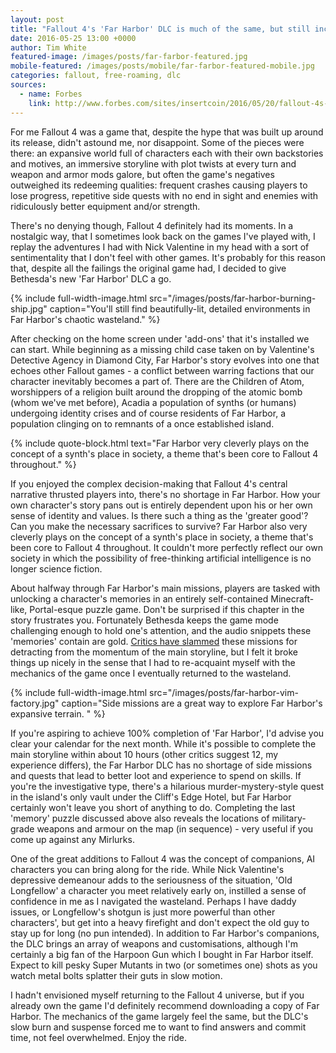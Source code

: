 ```yaml
---
layout: post
title: "Fallout 4's 'Far Harbor' DLC is much of the same, but still incredibly addictive"
date: 2016-05-25 13:00 +0000
author: Tim White
featured-image: /images/posts/far-farbor-featured.jpg
mobile-featured: /images/posts/mobile/far-farbor-featured-mobile.jpg
categories: fallout, free-roaming, dlc
sources:
  - name: Forbes
    link: http://www.forbes.com/sites/insertcoin/2016/05/20/fallout-4s-far-harbor-murders-its-momentum-with-a-maddening-puzzle-sequence/#7f6c282641e4
---
```

For me Fallout 4 was a game that, despite the hype that was built up around its release, didn't astound me, nor disappoint. Some of the pieces were there: an expansive world full of characters each with their own backstories and motives, an immersive storyline with plot twists at every turn and weapon and armor mods galore, but often the game's negatives outweighed its redeeming qualities: frequent crashes causing players to lose progress, repetitive side quests with no end in sight and enemies with ridiculously better equipment and/or strength.

There's no denying though, Fallout 4 definitely had its moments. In a nostalgic way, that I sometimes look back on the games I've played with, I replay the adventures I had with Nick Valentine in my head with a sort of sentimentality that I don't feel with other games. It's probably for this reason that, despite all the failings the original game had, I decided to give Bethesda's new 'Far Harbor' DLC a go.

{% include full-width-image.html src="/images/posts/far-harbor-burning-ship.jpg" caption="You'll still find beautifully-lit, detailed environments in Far Harbor's chaotic wasteland." %}

After checking on the home screen under 'add-ons' that it's installed we can start. While beginning as a missing child case taken on by Valentine's Detective Agency in Diamond City, Far Harbor's story evolves into one that echoes other Fallout games - a conflict between warring factions that our character inevitably becomes a part of. There are the Children of Atom, worshippers of a religion built around the dropping of the atomic bomb (whom we've met before), Acadia a population of synths (or humans) undergoing identity crises and of course residents of Far Harbor, a population clinging on to remnants of a once established island.

{% include quote-block.html text="Far Harbor very cleverly plays on the concept of a synth's place in society, a theme that's been core to Fallout 4 throughout." %}

If you enjoyed the complex decision-making that Fallout 4's central narrative thrusted players into, there's no shortage in Far Harbor. How your own character's story pans out is entirely dependent upon his or her own sense of identity and values. Is there such a thing as the 'greater good'? Can you make the necessary sacrifices to survive? Far Harbor also very cleverly plays on the concept of a synth's place in society, a theme that's been core to Fallout 4 throughout. It couldn't more perfectly reflect our own society in which the possibility of free-thinking artificial intelligence is no longer science fiction.

About halfway through Far Harbor's main missions, players are tasked with unlocking a character's memories in an entirely self-contained Minecraft-like, Portal-esque puzzle game. Don't be surprised if this chapter in the story frustrates you. Fortunately Bethesda keeps the game mode challenging enough to hold one's attention, and the audio snippets these 'memories' contain are gold. [Critics have slammed](http://www.forbes.com/sites/insertcoin/2016/05/20/fallout-4s-far-harbor-murders-its-momentum-with-a-maddening-puzzle-sequence/#7f6c282641e4) these missions for detracting from the momentum of the main storyline, but I felt it broke things up nicely in the sense that I had to re-acquaint myself with the mechanics of the game once I eventually returned to the wasteland.

{% include full-width-image.html src="/images/posts/far-harbor-vim-factory.jpg" caption="Side missions are a great way to explore Far Harbor's expansive terrain. " %}

If you're aspiring to achieve 100% completion of 'Far Harbor', I'd advise you clear your calendar for the next month. While it's possible to complete the main storyline within about 10 hours (other critics suggest 12, my experience differs), the Far Harbor DLC has no shortage of side missions and quests that lead to better loot and experience to spend on skills. If you're the investigative type, there's a hilarious murder-mystery-style quest in the island's only vault under the Cliff's Edge Hotel, but Far Harbor certainly won't leave you short of anything to do. Completing the last 'memory' puzzle discussed above also reveals the locations of military-grade weapons and armour on the map (in sequence) - very useful if you come up against any Mirlurks.

One of the great additions to Fallout 4 was the concept of companions, AI characters you can bring along for the ride. While Nick Valentine's depressive demeanour adds to the seriousness of the situation, 'Old Longfellow' a character you meet relatively early on, instilled a sense of confidence in me as I navigated the wasteland. Perhaps I have daddy issues, or Longfellow's shotgun is just more powerful than other characters', but get into a heavy firefight and don't expect the old guy to stay up for long (no pun intended). In addition to Far Harbor's companions, the DLC brings an array of weapons and customisations, although I'm certainly a big fan of the Harpoon Gun which I bought in Far Harbor itself. Expect to kill pesky Super Mutants in two (or sometimes one) shots as you watch metal bolts splatter their guts in slow motion.

I hadn't envisioned myself returning to the Fallout 4 universe, but if you already own the game I'd definitely recommend downloading a copy of Far Harbor. The mechanics of the game largely feel the same, but the DLC's slow burn and suspense forced me to want to find answers and commit time, not feel overwhelmed. Enjoy the ride.
